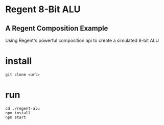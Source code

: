 # Regent 8-Bit ALU

## A Regent Composition Example

Using Regent's powerful composition api to create a simulated 8-bit ALU

# install

```
git clone <url>
```

# run

```
cd ./regent-alu
npm install
npm start
```